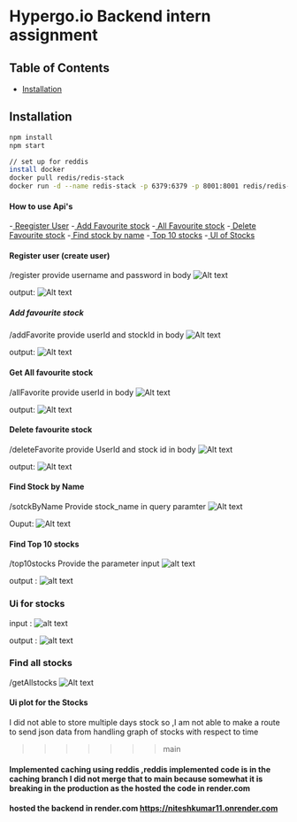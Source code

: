 # Hypergo.io Backend intern assignment

## Table of Contents

- [Installation](#installation)

## Installation

```bash
npm install
npm start

// set up for reddis
install docker 
docker pull redis/redis-stack
docker run -d --name redis-stack -p 6379:6379 -p 8001:8001 redis/redis-stack:latest
```
#### How to use Api's
-[ Reegister User](#register-user-create-user)
-[ Add Favourite stock](#add-favourite-stock)
-[ All Favourite stock](#get-all-favourite-stock)
-[ Delete Favourite stock](#delete-favourite-stock)
-[ Find stock by name](#find-stock-by-name)
-[ Top 10 stocks](#find-top-10-stocks)
-[ UI of Stocks](#ui-for-stocks)


#### Register user (create user)
 /register 
provide username and password in body
![Alt text](./public/image23.png)

output:
![Alt text](./public/image-4.png)

##### Add favourite stock
 /addFavorite
provide userId and stockId in body
![Alt text](./public/image-1.png)

output:
![Alt text](./public/image-5.png)

#### Get All favourite stock
 /allFavorite
provide userId in body
![Alt text](./public/image-2.png)

output:
![Alt text](./public/image.png)

#### Delete favourite stock
/deleteFavorite
provide UserId and stock id in body 
![Alt text](./public/image-3.png)

output:
![Alt text](./public/image-9.png)



#### Find Stock by Name
/sotckByName
Provide stock_name in query paramter
![Alt text](./public/image-10.png)

Ouput:
![Alt text](./public/image-11.png)

#### Find Top 10 stocks
/top10stocks
Provide the parameter 
input
![alt text](./public/image57.png)

output :
![alt text](./public/image58.png)



### Ui for stocks
input :
![alt text](./public/image99.png)

output :
![alt text](./public/image78.png)

### Find all stocks 
/getAllstocks
![Alt text](./public/image45.png)


#### Ui plot for the Stocks
I did not able to store multiple days stock so ,I am not able to make a route to send json data from handling graph of stocks with respect to time
>>>>>>> main


#### Implemented caching using reddis ,reddis implemented code is in the caching branch I did not merge that to main because somewhat it is breaking in the production as the hosted the code in render.com

#### hosted the backend in render.com https://niteshkumar11.onrender.com



